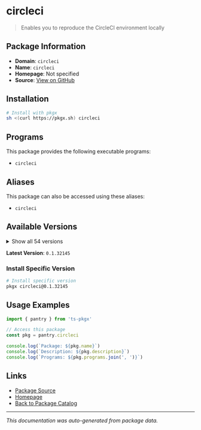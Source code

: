 # circleci

> Enables you to reproduce the CircleCI environment locally

## Package Information

- **Domain**: `circleci`
- **Name**: `circleci`
- **Homepage**: Not specified
- **Source**: [View on GitHub](https://github.com/pkgxdev/pantry/tree/main/projects/circleci.com/package.yml)

## Installation

```bash
# Install with pkgx
sh <(curl https://pkgx.sh) circleci
```

## Programs

This package provides the following executable programs:

- `circleci`

## Aliases

This package can also be accessed using these aliases:

- `circleci`

## Available Versions

<details>
<summary>Show all 54 versions</summary>

- `0.1.32145`, `0.1.32111`, `0.1.32067`, `0.1.31983`, `0.1.31879`
- `0.1.31792`, `0.1.31687`, `0.1.31632`, `0.1.31543`, `0.1.31425`
- `0.1.31151`, `0.1.30995`, `0.1.30948`, `0.1.30888`, `0.1.30549`
- `0.1.30401`, `0.1.30163`, `0.1.30084`, `0.1.29936`, `0.1.29658`
- `0.1.29560`, `0.1.29314`, `0.1.29041`, `0.1.28995`, `0.1.28939`
- `0.1.28811`, `0.1.28745`, `0.1.28434`, `0.1.28391`, `0.1.28363`
- `0.1.28196`, `0.1.28084`, `0.1.27660`, `0.1.27054`, `0.1.26896`
- `0.1.26837`, `0.1.26786`, `0.1.26646`, `0.1.26343`, `0.1.26255`
- `0.1.26094`, `0.1.26061`, `0.1.25848`, `0.1.25725`, `0.1.25638`
- `0.1.25569`, `0.1.25519`, `0.1.25085`, `0.1.25007`, `0.1.24783`
- `0.1.24705`, `0.1.24495`, `0.1.24435`, `0.1.23845`

</details>

**Latest Version**: `0.1.32145`

### Install Specific Version

```bash
# Install specific version
pkgx circleci@0.1.32145
```

## Usage Examples

```typescript
import { pantry } from 'ts-pkgx'

// Access this package
const pkg = pantry.circleci

console.log(`Package: ${pkg.name}`)
console.log(`Description: ${pkg.description}`)
console.log(`Programs: ${pkg.programs.join(', ')}`)
```

## Links

- [Package Source](https://github.com/pkgxdev/pantry/tree/main/projects/circleci.com/package.yml)
- [Homepage](#)
- [Back to Package Catalog](../package-catalog.md)

---

*This documentation was auto-generated from package data.*
